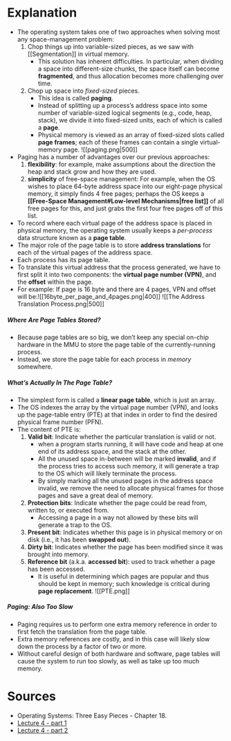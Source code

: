 # Explanation
- The operating system takes one of two approaches when solving most any space-management problem:
	1. Chop things up into variable-sized pieces, as we saw with [[Segmentation]] in virtual memory.
		- This solution has inherent difficulties. In particular, when dividing a space into different-size chunks, the space itself can become **fragmented**, and thus allocation becomes more challenging over time. 
	2. Chop up space into _fixed-sized_ pieces.
		- This idea is called **paging**.
		- Instead of splitting up a process’s address space into some number of variable-sized logical segments (e.g., code, heap, stack), we divide it into fixed-sized units, each of which is called a **page**.
		- Physical memory is viewed as an array of fixed-sized slots called **page frames**; each of these frames can contain a single virtual-memory page.
			![[paging.png|500]]
- Paging has a number of advantages over our previous approaches:
	1. **flexibility**: for example, make assumptions about the direction the heap and stack grow and how they are used.
	2. **simplicity** of free-space management: For example, when the OS wishes to place 64-byte address space into our eight-page physical memory, it simply finds 4 free pages; perhaps the OS keeps a **[[Free-Space Management#Low-level Mechanisms|free list]]** of all free pages for this, and just grabs the first four free pages off of this list.
- To record where each virtual page of the address space is placed in physical memory, the operating system usually keeps a _per-process_ data structure known as a **page table**.
- The major role of the page table is to store **address translations** for each of the virtual pages of the address space.
- Each process has its page table.
- To translate this virtual address that the process generated, we have to first split it into two components: the **virtual page number (VPN)**, and the **offset** within the page. 
- For example: If page is 16 byte and there are 4 pages, VPN and offset will be:![[16byte_per_page_and_4pages.png|400]] ![[The Address Translation Process.png|500]]
##### Where Are Page Tables Stored?
- Because page tables are so big, we don’t keep any special on-chip hardware in the MMU to store the page table of the currently-running process.
- Instead, we store the page table for each process in _memory_ somewhere.
##### What’s Actually In The Page Table?
- The simplest form is called a **linear page table**, which is just an array.
- The OS indexes the array by the virtual page number (VPN), and looks up the page-table entry (PTE) at that index in order to find the desired physical frame number (PFN).
- The content of PTE is:
	1. **Valid bit**: Indicate whether the particular translation is valid or not.
		- when a program starts running, it will have code and heap at one end of its address space, and the stack at the other. 
		- All the unused space in-between will be marked **invalid**, and if the process tries to access such memory, it will generate a trap to the OS which will likely terminate the process.
		- By simply marking all the unused pages in the address space invalid, we remove the need to allocate physical frames for those pages and save a great deal of memory.
	2. **Protection bits**: Indicate whether the page could be read from, written to, or executed from.
		- Accessing a page in a way not allowed by these bits will generate a trap to the OS. 
	3. **Present bit**: Indicates whether this page is in physical memory or on disk (i.e., it has been **swapped out**).
	4. **Dirty bit**: Indicates whether the page has been modified since it was brought into memory.
	5. **Reference bit** (a.k.a. **accessed bit**): used to track whether a page has been accessed. 
		-  It is useful in determining which pages are popular and thus should be kept in memory; such knowledge is critical during **page replacement**.
	![[PTE.png]]
##### Paging: Also Too Slow
- Paging requires us to perform one extra memory reference in order to first fetch the translation from the page table.
- Extra memory references are costly, and in this case will likely slow down the process by a factor of two or more.
- Without careful design of both hardware and software, page tables will cause the system to run too slowly, as well as take up too much memory.
# Sources
- Operating Systems: Three Easy Pieces - Chapter 18.
- [Lecture 4 - part 1](https://youtu.be/wAx_h3HkIX0)
- [Lecture 4 - part 2](https://youtu.be/7BOXM2XgGO4)